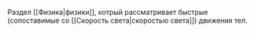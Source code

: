 Раздел [[Физика|физики]], котрый рассматривает быстрые (сопоставимые со [[Скорость света|скоростью света]]) движения тел.